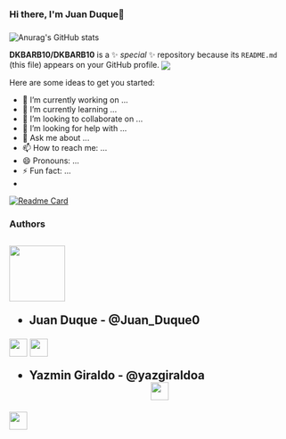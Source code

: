 ### Hi there, I'm Juan Duque👋

   
  
### 
![Anurag's GitHub stats](https://github-readme-stats.vercel.app/api?username=DKBARB10&show_icons=true)


**DKBARB10/DKBARB10** is a ✨ _special_ ✨ repository because its `README.md` (this file) appears on your GitHub profile.
  <img align="center" src="https://github-readme-stats.vercel.app/api/top-langs/?username=DKBARB10&layout=compact&theme=radical" />
 
Here are some ideas to get you started:

- 🔭 I’m currently working on ...
- 🌱 I’m currently learning ...
- 👯 I’m looking to collaborate on ...
- 🤔 I’m looking for help with ...
- 💬 Ask me about ...
- 📫 How to reach me: ...
- 😄 Pronouns: ...
- ⚡ Fun fact: ...
- 
[![Readme Card](https://github-readme-stats.vercel.app/api/pin/?username=DKBARB10&repo=holbertonschool-low_level_programming)](https://github.com/DKBARB10/holbertonschool-low_level_programming)

### Authors
<h2><img src='https://raw.githubusercontent.com/ShahriarShafin/ShahriarShafin/main/Assets/handshake.gif' width="100px"> 

* **Juan Duque** - @Juan_Duque0 

<a href = 'https://www.twitter.com/@juan_duque0'> <img width = '32px' align= 'center' src="https://raw.githubusercontent.com/rahulbanerjee26/githubAboutMeGenerator/main/icons/twitter.svg"/></a> 
<a href = 'https://www.github.com/DKBARB10'> <img width = '32px' align= 'center' src="https://raw.githubusercontent.com/rahulbanerjee26/githubAboutMeGenerator/main/icons/github.svg"/></a> 

* **Yazmin Giraldo** - @yazgiraldoa 
   <div align='center'>
   <a href = 'https://www.twitter.com/@yazgiraldoa'> <img width = '32px' align= 'center' src="https://raw.githubusercontent.com/rahulbanerjee26/githubAboutMeGenerator/main/icons/twitter.svg"/></a> 
<a href = 'https://www.github.com/yazgiraldoa'> <img width = '32px' align= 'center' 
src="https://raw.githubusercontent.com/rahulbanerjee26/githubAboutMeGenerator/main/icons/github.svg"/></a> 
   </div>  

   </h2>
